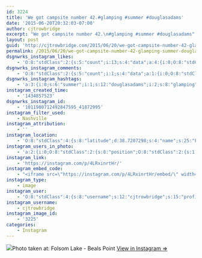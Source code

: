 ```yaml
---
id: 3224
title: 'We got campsite number 42.#glamping #summer #douglasadams'
date: '2015-06-20T20:32:03-07:00'
author: cjtrowbridge
excerpt: "We got campsite number 42.\n#glamping #summer #douglasadams"
layout: post
guid: 'http://cjtrowbridge.com/2015/06/20/we-got-campsite-number-42-glamping-summer-douglasadams/'
permalink: /2015/06/20/we-got-campsite-number-42-glamping-summer-douglasadams/
dsgnwrks_instagram_likes:
    - 'O:8:"stdClass":2:{s:5:"count";i:13;s:4:"data";a:4:{i:0;O:8:"stdClass":4:{s:8:"username";s:9:"jimmieeee";s:15:"profile_picture";s:84:"https://instagramimages-a.akamaihd.net/profiles/profile_28064856_75sq_1376196501.jpg";s:2:"id";s:8:"28064856";s:9:"full_name";s:12:"Jimmie Erwin";}i:1;O:8:"stdClass":4:{s:8:"username";s:14:"mz.magalicious";s:15:"profile_picture";s:107:"https://igcdn-photos-f-a.akamaihd.net/hphotos-ak-xap1/t51.2885-19/10899522_365427493639853_2015522288_a.jpg";s:2:"id";s:8:"40968953";s:9:"full_name";s:30:"maggie #RNWCLV Raiders Dodgers";}i:2;O:8:"stdClass":4:{s:8:"username";s:10:"jessslette";s:15:"profile_picture";s:84:"https://instagramimages-a.akamaihd.net/profiles/profile_27429210_75sq_1378951360.jpg";s:2:"id";s:8:"27429210";s:9:"full_name";s:14:"Jessica Slette";}i:3;O:8:"stdClass":4:{s:8:"username";s:12:"pdxwonderboy";s:15:"profile_picture";s:84:"https://instagramimages-a.akamaihd.net/profiles/profile_32060586_75sq_1376987150.jpg";s:2:"id";s:8:"32060586";s:9:"full_name";s:12:"Ilan Gerould";}}}'
dsgnwrks_instagram_comments:
    - 'O:8:"stdClass":2:{s:5:"count";i:1;s:4:"data";a:1:{i:0;O:8:"stdClass":4:{s:12:"created_time";s:10:"1434860780";s:4:"text";s:53:"I love this picture! Hope you''re having a great time.";s:4:"from";O:8:"stdClass":4:{s:8:"username";s:9:"aquamatey";s:15:"profile_picture";s:107:"https://igcdn-photos-d-a.akamaihd.net/hphotos-ak-xfp1/t51.2885-19/11018490_348162178714155_1209488816_a.jpg";s:2:"id";s:9:"178804699";s:9:"full_name";s:11:"Andrew Mote";}s:2:"id";s:19:"1012008034063274277";}}}'
dsgnwrks_instagram_hashtags:
    - 'a:3:{i:0;s:6:"summer";i:1;s:12:"douglasadams";i:2;s:8:"glamping";}'
instagram_created_time:
    - '1434857523'
dsgnwrks_instagram_id:
    - '1011980712492847595_41872995'
instagram_filter_used:
    - Nashville
instagram_attribution:
    - ''
instagram_location:
    - 'O:8:"stdClass":4:{s:8:"latitude";d:38.7207298;s:4:"name";s:25:"Folsom Lake - Beals Point";s:9:"longitude";d:-121.1728897;s:2:"id";i:1982266;}'
instagram_users_in_photo:
    - 'a:2:{i:0;O:8:"stdClass":2:{s:8:"position";O:8:"stdClass":2:{s:1:"y";d:0.48402777;s:1:"x";d:0.47569448;}s:4:"user";O:8:"stdClass":4:{s:8:"username";s:7:"tochwat";s:15:"profile_picture";s:108:"https://igcdn-photos-d-a.akamaihd.net/hphotos-ak-xpa1/t51.2885-19/10853162_1569086796660131_1159595740_a.jpg";s:2:"id";s:8:"18897559";s:9:"full_name";s:10:"Tad Ochwat";}}i:1;O:8:"stdClass":2:{s:8:"position";O:8:"stdClass":2:{s:1:"y";d:0.41041666;s:1:"x";d:0.6791667;}s:4:"user";O:8:"stdClass":4:{s:8:"username";s:12:"cjtrowbridge";s:15:"profile_picture";s:107:"https://igcdn-photos-g-a.akamaihd.net/hphotos-ak-xap1/t51.2885-19/11205819_940973412608942_1083705953_a.jpg";s:2:"id";s:8:"41872995";s:9:"full_name";s:13:"CJ Trowbridge";}}}'
instagram_link:
    - 'https://instagram.com/p/4LRxinrtHr/'
instagram_embed_code:
    - "<iframe src=\"https://instagram.com/p/4LRxinrtHr/embed/\" width=\"612\" height=\"710\" frameborder=\"0\" scrolling=\"no\" allowtransparency=\"true\"></iframe>\n"
instagram_type:
    - image
instagram_user:
    - 'O:8:"stdClass":4:{s:8:"username";s:12:"cjtrowbridge";s:15:"profile_picture";s:107:"https://igcdn-photos-g-a.akamaihd.net/hphotos-ak-xap1/t51.2885-19/11205819_940973412608942_1083705953_a.jpg";s:2:"id";s:8:"41872995";s:9:"full_name";s:13:"CJ Trowbridge";}'
instagram_username:
    - cjtrowbridge
instagram_image_id:
    - '3225'
categories:
    - Instagram
---
```


[![](http://blog.cjtrowbridge.com/wp-content/uploads/2015/06/11358936_934296259961188_1027312730_n.jpg)](https://instagram.com/p/4LRxinrtHr/)Photo taken at: Folsom Lake - Beals Point [View in Instagram ⇒](https://instagram.com/p/4LRxinrtHr/)